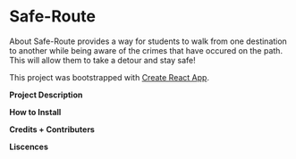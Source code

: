 # Safe-Route

About
Safe-Route provides a way for students to walk from one destination to another while being aware of the crimes that have occured on the path. This will allow them to take a detour and stay safe!

This project was bootstrapped with [Create React App](https://github.com/facebook/create-react-app).


 **Project Description**
 
 
 
 **How to Install**
 
 
 
 **Credits + Contributers**
 
 
 
 **Liscences**
